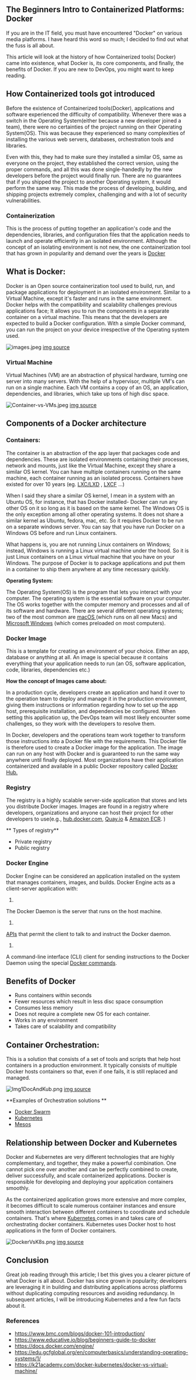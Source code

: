 ## The Beginners Intro to Containerized Platforms:  Docker

If you are in the IT field, you must have encountered "Docker" on various media platforms. I have heard this word so much; I decided to find out what the fuss is all about. 

This article will look at the history of how Containerized tools( Docker) came into existence, what Docker is, its core components, and finally, the benefits of Docker.  If you are new to DevOps, you might want to keep reading. 


## How Containerized tools got introduced
 Before the existence of Containerized tools(Docker), applications and software experienced the difficulty of compatibility. Whenever there was a switch in the Operating System(either because a new developer joined a team), there were no certainties of the project running on their Operating System(OS).
This was because they experienced so many complexities of installing the various web servers, databases, orchestration tools and libraries. 

Even with this, they had to make sure they installed a similar OS, same as everyone on the project, they established the correct version, using the proper commands, and all this was done single-handedly by the new developers before the project would finally run.
There are no guarantees that if you shipped the project to another Operating system, it would perform the same way. This made the process of developing, building, and shipping projects extremely complex, challenging and with a lot of security vulnerabilities.

### Containerization
This is the process of putting together an application's code and the dependencies, libraries, and configuration files that the application needs to launch and operate efficiently in an isolated environment. Although the concept of an isolating environment is not new, the one containerization tool that has grown in popularity and demand over the years is [Docker ](https://www.docker.com/) 
## What is Docker:
Docker is an Open source containerization tool used to build, run, and package applications for deployment in an isolated environment. Similar to a Virtual Machine, except it's faster and runs in the same environment.
 Docker helps with the compatibility and scalability challenges previous applications face; It allows you to run the components in a separate container on a virtual machine. This means that the developers are expected to build a Docker configuration. With a simple Docker command, you can run the project on your device irrespective of the Operating system used.

![images.jpeg](https://cdn.hashnode.com/res/hashnode/image/upload/v1630956750649/NFusWwk2U.jpeg)
 [img source](https://www.google.com/url?sa=i&url=https%3A%2F%2Fwww.zekelabs.com%2Fblog%2FWhy-Learning-Docker-Containers-is-so-important-in-IT%2F&psig=AOvVaw0eCXlSheL2bqTJNCIqlK3C&ust=1631042935289000&source=images&cd=vfe&ved=0CAwQjhxqFwoTCLidz_OK6_ICFQAAAAAdAAAAABAQ) 
### Virtual Machine
Virtual Machines (VM) are an abstraction of physical hardware, turning one server into many servers. With the help of a hypervisor, multiple VM's can run on a single machine. Each VM contains a copy of an OS, an application, dependencies, and libraries, which take up tons of high disc space. 

![Container-vs-VMs.jpeg](https://cdn.hashnode.com/res/hashnode/image/upload/v1630957329576/GPDUcJQQh.jpeg)
 [img source](https://techglimpse.com/docker-installation-tutorial-centos/) 
## Components of a Docker architecture 

### Containers: 
The container is an abstraction of the app layer that packages code and dependencies. These are isolated environments containing their processes, network and mounts, just like the Virtual Machine, except they share a similar OS kernel. You can have multiple containers running on the same machine, each container running as an isolated process. Containers have existed for over 10 years (eg.  [LXC/LXD](https://discuss.linuxcontainers.org/t/comparing-lxd-vs-lxc/24) ,  [LXCF](http://lxcf.osdn.jp/index.html.en) ...)

When I said they share a similar OS kernel, I mean in a system with an Ubuntu OS, for instance, that has Docker installed- Docker can run any other OS on it so long as it is based on the same kernel.
The Windows OS is the only exception among all other operating systems.
 It does not share a similar kernel as Ubuntu, fedora, mac, etc. So it requires Docker to be run on a separate windows server.
You can say that you have run Docker on a Windows OS before and run Linux containers. 

What happens is, you are not running Linux containers on Windows; instead, Windows is running a Linux virtual machine under the hood. So it is just Linux containers on a Linux virtual machine that you have on your Windows.
The purpose of Docker is to package applications and put them in a container to ship them anywhere at any time necessary quickly.


**Operating System:**

The Operating System(OS) is the program that lets you interact with your computer. The operating system is the essential software on your computer. The OS works together with the computer memory and processes and all of its software and hardware. There are several different operating systems; two of the most common are  [macOS ](https://www.apple.com/macos/big-sur/) (which runs on all new Macs) and  [Microsoft Windows](https://www.microsoft.com/en-us/windows) (which comes preloaded on most computers).

### Docker Image
This is a template for creating an environment of your choice. Either an app, database or anything at all. An image is special because it contains everything that your application needs to run (an OS, software application, code, libraries, dependencies etc.)


 **How the concept of Images came about:**

In a production cycle, developers create an application and hand it over to the operation team to deploy and manage it in the production environment, giving them instructions or information regarding how to set up the app host, prerequisite installation, and dependencies be configured. When setting this application up, the DevOps team will most likely encounter some challenges, so they work with the developers to resolve them.

In Docker, developers and the operations team work together to transform those instructions into a Docker file with the requirements. This Docker file is therefore used to create a Docker image for the application. The image can run on any host with Docker and is guaranteed to run the same way anywhere until finally deployed. Most organizations have their application containerized and available in a public Docker repository called [Docker Hub.](Link) 

### Registry 
The registry is a highly scalable server-side application that stores and lets you distribute Docker images. Images are found in a registry where developers, organizations and anyone can host their project for other developers to use(e.g.,  [hub.docker.com](https://hub.docker.com/),  [Quay.io](https://quay.io/)  &  [Amazon ECR](https://aws.amazon.com/ecr/).
)

** Types of registry**
- Private registry
- Public registry

### Docker Engine
Docker Engine can be considered an application installed on the system that manages containers, images, and builds. Docker Engine acts as a client-server application with:

1. 
The Docker Daemon is the server that runs on the host machine.

1. 
 [APIs](https://www.bmc.com/blogs/microservice-vs-api/)  that permit the client to talk to and instruct the Docker daemon.

1. 
A command-line interface (CLI) client for sending instructions to the Docker Daemon using the special  [Docker commands](https://docs.docker.com/engine/reference/commandline/cli/).

## Benefits of Docker
- Runs containers within seconds
- Fewer resources which result in less disc space consumption
- Consumes less memory
- Does not require a complete new OS for each container.
- Works in any environment
- Takes care of scalability and compatibility

## Container Orchestration: 
This is a solution that consists of a set of tools and scripts that help host containers in a production environment. It typically consists of multiple Docker hosts containers so that, even if one fails, it is still replaced and managed.

![Img1DocAndKub.png](https://cdn.hashnode.com/res/hashnode/image/upload/v1630957662560/MCcTAfB0w.png)
 [img source](https://geekflare.com/docker-vs-kubernetes/) 

**Examples of Orchestration solutions **

-  [Docker Swarm ](https://docs.docker.com/engine/swarm/) 
-  [Kubernetes](http://kubernetes.io/) 
- [ Mesos](http://mesos.apache.org/) 

## Relationship between Docker and Kubernetes
Docker and Kubernetes are very different technologies that are highly complementary, and together, they make a powerful combination. One cannot pick one over another and can be perfectly combined to create, deliver successfully, and scale containerized applications. Docker is responsible for developing and deploying your application containers smoothly. 

As the containerized application grows more extensive and more complex, it becomes difficult to scale numerous container instances and ensure smooth interaction between different containers to coordinate and schedule containers. That's where [Kubernetes ](http://kubernetes.io/) comes in and takes care of orchestrating docker containers. Kubernetes uses Docker host to host applications in the form of Docker containers. 


![DockerVsK8s.png](https://cdn.hashnode.com/res/hashnode/image/upload/v1630957881814/8rmvi0iKL.png)
 [img source](https://geekflare.com/docker-vs-kubernetes/) 

## Conclusion
Great job reading through this article; I bet this gives you a clearer picture of what Docker is all about. Docker has since grown in popularity; developers are leveraging it in building and distributing applications across platforms without duplicating computing resources and avoiding redundancy. In subsequent articles, I will be introducing Kubernetes and a few fun facts about it.

### References
- https://www.bmc.com/blogs/docker-101-introduction/
- https://www.educative.io/blog/beginners-guide-to-docker
- https://docs.docker.com/engine/
- https://edu.gcfglobal.org/en/computerbasics/understanding-operating-systems/1/
- https://k21academy.com/docker-kubernetes/docker-vs-virtual-machine/